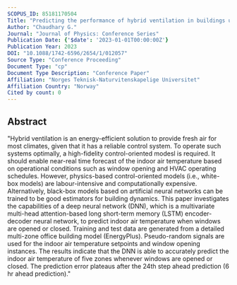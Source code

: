 ```yaml
---
SCOPUS_ID: 85181170504
Title: "Predicting the performance of hybrid ventilation in buildings using a multivariate attention-based biLSTM Encoder - Decoder"
Author: "Chaudhary G."
Journal: "Journal of Physics: Conference Series"
Publication Date: {'$date': '2023-01-01T00:00:00Z'}
Publication Year: 2023
DOI: "10.1088/1742-6596/2654/1/012057"
Source Type: "Conference Proceeding"
Document Type: "cp"
Document Type Description: "Conference Paper"
Affiliation: "Norges Teknisk-Naturvitenskapelige Universitet"
Affiliation Country: "Norway"
Cited by count: 0
---
```


## Abstract
"Hybrid ventilation is an energy-efficient solution to provide fresh air for most climates, given that it has a reliable control system. To operate such systems optimally, a high-fidelity control-oriented modesl is required. It should enable near-real time forecast of the indoor air temperature based on operational conditions such as window opening and HVAC operating schedules. However, physics-based control-oriented models (i.e., white-box models) are labour-intensive and computationally expensive. Alternatively, black-box models based on artificial neural networks can be trained to be good estimators for building dynamics. This paper investigates the capabilities of a deep neural network (DNN), which is a multivariate multi-head attention-based long short-term memory (LSTM) encoder-decoder neural network, to predict indoor air temperature when windows are opened or closed. Training and test data are generated from a detailed multi-zone office building model (EnergyPlus). Pseudo-random signals are used for the indoor air temperature setpoints and window opening instances. The results indicate that the DNN is able to accurately predict the indoor air temperature of five zones whenever windows are opened or closed. The prediction error plateaus after the 24th step ahead prediction (6 hr ahead prediction)."
